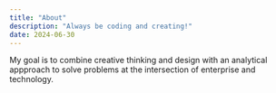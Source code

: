 ```yaml
---
title: "About"
description: "Always be coding and creating!"
date: 2024-06-30
---
```

My goal is to combine creative thinking and design with an analytical appproach to solve problems at the intersection of enterprise and technology.